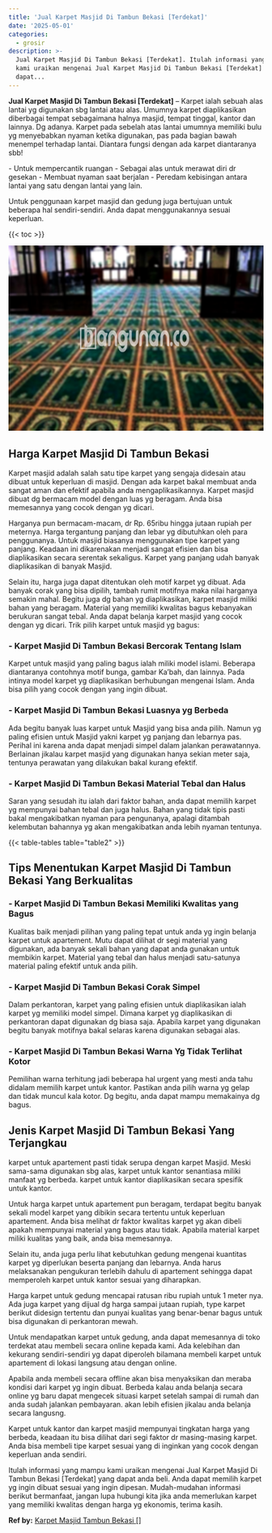 ```yaml
---
title: 'Jual Karpet Masjid Di Tambun Bekasi [Terdekat]'
date: '2025-05-01'
categories:
  - grosir
description: >-
  Jual Karpet Masjid Di Tambun Bekasi [Terdekat]. Itulah informasi yang mampu
  kami uraikan mengenai Jual Karpet Masjid Di Tambun Bekasi [Terdekat] yang
  dapat...
---
```


**Jual Karpet Masjid Di Tambun Bekasi \[Terdekat\]** – Karpet ialah sebuah alas lantai yg digunakan sbg lantai atau alas. Umumnya karpet diaplikasikan diberbagai tempat sebagaimana halnya masjid, tempat tinggal, kantor dan lainnya. Dg adanya. Karpet pada sebelah atas lantai umumnya memiliki bulu yg menyebabkan nyaman ketika digunakan, pas pada bagian bawah menempel terhadap lantai. Diantara fungsi dengan ada karpet diantaranya sbb!

\- Untuk mempercantik ruangan - Sebagai alas untuk merawat diri dr gesekan - Membuat nyaman saat berjalan - Peredam kebisingan antara lantai yang satu dengan lantai yang lain.

Untuk penggunaan karpet masjid dan gedung juga bertujuan untuk beberapa hal sendiri-sendiri. Anda dapat menggunakannya sesuai keperluan.

{{< toc >}}

![Jual Karpet Masjid Di Tambun Bekasi [Terdekat]](/images/grosir-karpet-murah-62.png)

## Harga Karpet Masjid Di Tambun Bekasi

Karpet masjid adalah salah satu tipe karpet yang sengaja didesain atau dibuat untuk keperluan di masjid. Dengan ada karpet bakal membuat anda sangat aman dan efektif apabila anda mengaplikasikannya. Karpet masjid dibuat dg bermacam model dengan luas yg beragam. Anda bisa memesannya yang cocok dengan yg dicari.

Harganya pun bermacam-macam, dr Rp. 65ribu hingga jutaan rupiah per meternya. Harga tergantung panjang dan lebar yg dibutuhkan oleh para penggunanya. Untuk masjid biasanya menggunakan tipe karpet yang panjang. Keadaan ini dikarenakan menjadi sangat efisien dan bisa diaplikasikan secara serentak sekaligus. Karpet yang panjang udah banyak diaplikasikan di banyak Masjid.

Selain itu, harga juga dapat ditentukan oleh motif karpet yg dibuat. Ada banyak corak yang bisa dipilih, tambah rumit motifnya maka nilai harganya semakin mahal. Begitu juga dg bahan yg diaplikasikan, karpet masjid miliki bahan yang beragam. Material yang memiliki kwalitas bagus kebanyakan berukuran sangat tebal. Anda dapat belanja karpet masjid yang cocok dengan yg dicari. Trik pilih karpet untuk masjid yg bagus:

### \- Karpet Masjid Di Tambun Bekasi Bercorak Tentang Islam

Karpet untuk masjid yang paling bagus ialah miliki model islami. Beberapa diantaranya contohnya motif bunga, gambar Ka’bah, dan lainnya. Pada intinya model karpet yg diaplikasikan berhubungan mengenai Islam. Anda bisa pilih yang cocok dengan yang ingin dibuat.

### \- Karpet Masjid Di Tambun Bekasi Luasnya yg Berbeda

Ada begitu banyak luas karpet untuk Masjid yang bisa anda pilih. Namun yg paling efisien untuk Masjid yakni karpet yg panjang dan lebarnya pas. Perihal ini karena anda dapat menjadi simpel dalam jalankan perawatannya. Berlainan jikalau karpet masjid yang digunakan hanya sekian meter saja, tentunya perawatan yang dilakukan bakal kurang efektif.

### \- Karpet Masjid Di Tambun Bekasi Material Tebal dan Halus

Saran yang sesudah itu ialah dari faktor bahan, anda dapat memilih karpet yg mempunyai bahan tebal dan juga halus. Bahan yang tidak tipis pasti bakal mengakibatkan nyaman para pengunanya, apalagi ditambah kelembutan bahannya yg akan mengakibatkan anda lebih nyaman tentunya.

{{< table-tables table="table2" >}}

## Tips Menentukan Karpet Masjid Di Tambun Bekasi Yang Berkualitas

### \- Karpet Masjid Di Tambun Bekasi Memiliki Kwalitas yang Bagus

Kualitas baik menjadi pilihan yang paling tepat untuk anda yg ingin belanja karpet untuk apartement. Mutu dapat dilihat dr segi material yang digunakan, ada banyak sekali bahan yang dapat anda gunakan untuk membikin karpet. Material yang tebal dan halus menjadi satu-satunya material paling efektif untuk anda pilih.

### \- Karpet Masjid Di Tambun Bekasi Corak Simpel

Dalam perkantoran, karpet yang paling efisien untuk diaplikasikan ialah karpet yg memiliki model simpel. Dimana karpet yg diaplikasikan di perkantoran dapat digunakan dg biasa saja. Apabila karpet yang digunakan begitu banyak motifnya bakal selaras karena digunakan sebagai alas.

### \- Karpet Masjid Di Tambun Bekasi Warna Yg Tidak Terlihat Kotor

Pemilihan warna terhitung jadi beberapa hal urgent yang mesti anda tahu didalam memilih karpet untuk kantor. Pastikan anda pilih warna yg gelap dan tidak muncul kala kotor. Dg begitu, anda dapat mampu memakainya dg bagus.

## Jenis Karpet Masjid Di Tambun Bekasi Yang Terjangkau

karpet untuk apartement pasti tidak serupa dengan karpet Masjid. Meski sama-sama digunakan sbg alas, karpet untuk kantor senantiasa miliki manfaat yg berbeda. karpet untuk kantor diaplikasikan secara spesifik untuk kantor.

Untuk harga karpet untuk apartement pun beragam, terdapat begitu banyak sekali model karpet yang dibikin secara tertentu untuk keperluan apartement. Anda bisa melihat dr faktor kwalitas karpet yg akan dibeli apakah mempunyai material yang bagus atau tidak. Apabila material karpet miliki kualitas yang baik, anda bisa memesannya.

Selain itu, anda juga perlu lihat kebutuhkan gedung mengenai kuantitas karpet yg diperlukan beserta panjang dan lebarnya. Anda harus melaksanakan pengukuran terlebih dahulu di apartement sehingga dapat memperoleh karpet untuk kantor sesuai yang diharapkan.

Harga karpet untuk gedung mencapai ratusan ribu rupiah untuk 1 meter nya. Ada juga karpet yang dijual dg harga sampai jutaan rupiah, type karpet berikut didesign tertentu dan punyai kualitas yang benar-benar bagus untuk bisa digunakan di perkantoran mewah.

Untuk mendapatkan karpet untuk gedung, anda dapat memesannya di toko terdekat atau membeli secara online kepada kami. Ada kelebihan dan kekurang sendiri-sendiri yg dapat diperoleh bilamana membeli karpet untuk apartement di lokasi langsung atau dengan online.

Apabila anda membeli secara offline akan bisa menyaksikan dan meraba kondisi dari karpet yg ingin dibuat. Berbeda kalau anda belanja secara online yg baru dapat mengecek situasi karpet setelah sampai di rumah dan anda sudah jalankan pembayaran. akan lebih efisien jikalau anda belanja secara langusng.

Karpet untuk kantor dan karpet masjid mempunyai tingkatan harga yang berbeda, keadaan itu bisa dilihat dari segi faktor dr masing-masing karpet. Anda bisa membeli tipe karpet sesuai yang di inginkan yang cocok dengan keperluan anda sendiri.

Itulah informasi yang mampu kami uraikan mengenai Jual Karpet Masjid Di Tambun Bekasi \[Terdekat\] yang dapat anda beli. Anda dapat memilih karpet yg ingin dibuat sesuai yang ingin dipesan. Mudah-mudahan informasi berikut bermanfaat, jangan lupa hubungi kita jika anda memerlukan karpet yang memiliki kwalitas dengan harga yg ekonomis, terima kasih.

**Ref by:**  [Karpet Masjid Tambun Bekasi []](https://id.wikipedia.org/wiki/Karpet)
